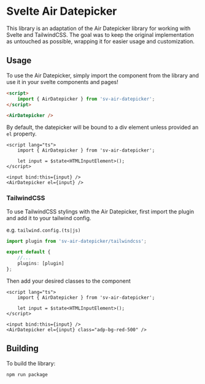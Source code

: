 # Svelte Air Datepicker

This library is an adaptation of the Air Datepicker library for working with Svelte and TailwindCSS. The goal was to keep the original implementation as untouched as possible, wrapping it for easier usage and customization.

## Usage

To use the Air Datepicker, simply import the component from the library and use it in your svelte components and pages!

```html
<script>
	import { AirDatepicker } from 'sv-air-datepicker';
</script>

<AirDatepicker />
```

By default, the datepicker will be bound to a div element unless provided an `el` property.

```svelte
<script lang="ts">
	import { AirDatepicker } from 'sv-air-datepicker';

	let input = $state<HTMLInputElement>();
</script>

<input bind:this={input} />
<AirDatepicker el={input} />
```

### TailwindCSS

To use TailwindCSS stylings with the Air Datepicker, first import the plugin and add it to your tailwind config.

e.g. `tailwind.config.(ts|js)`

```ts
import plugin from 'sv-air-datepicker/tailwindcss';

export default {
	//...
	plugins: [plugin]
};
```

Then add your desired classes to the component

```svelte
<script lang="ts">
	import { AirDatepicker } from 'sv-air-datepicker';

	let input = $state<HTMLInputElement>();
</script>

<input bind:this={input} />
<AirDatepicker el={input} class="adp-bg-red-500" />
```

## Building

To build the library:

```bash
npm run package
```
